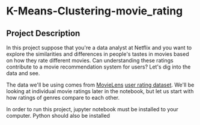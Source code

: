 # K-Means-Clustering-movie_rating

## Project Description 

In this project suppose that you're a data analyst at Netflix and you want to explore the similarities and differences in people's tastes in movies based on how they rate different movies. Can understanding these ratings contribute to a movie recommendation system for users? Let's dig into the data and see. 

The data we'll be using comes from [MovieLens](https://movielens.org/) [user rating dataset](https://grouplens.org/datasets/movielens/). We'll be looking at individual movie ratings later in the notebook, but let us start with how ratings of genres compare to each other.

In order to run this project, jupyter notebook must be installed to your computer.
Python should also be installed
